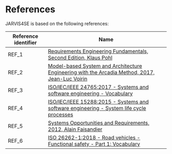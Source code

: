 # References

JARVIS4SE is based on the following references:

| Reference identifier | Name                                                                                                                                                                                      |
| -------------------- | ----------------------------------------------------------------------------------------------------------------------------------------------------------------------------------------- |
| REF\_1               | [Requirements Engineering Fundamentals, Second Edition, Klaus Pohl](https://www.amazon.fr/Requirements-Engineering-Fundamentals-Klaus-Pohl/dp/193753877X)                                 |
| REF\_2               | [Model-based System and Architecture Engineering with the Arcadia Method, 2017, Jean-Luc Voirin](https://www.amazon.fr/Model-based-System-Architecture-Engineering-Arcadia/dp/178548169X) |
| REF\_3               | [ISO/IEC/IEEE 24765:2017 - Systems and software engineering - Vocabulary](https://www.iso.org/standard/71952.html)                                                                        |
| REF\_4               | [ISO/IEC/IEEE 15288:2015 - Systems and software engineering - System life cycle processes](https://www.iso.org/standard/63711.html)                                                       |
| REF\_5               | [Systems Opportunities and Requirements, 2012, Alain Faisandier](https://mapsysteme.com/2017/04/engineering-architecting/)                                                                |
| REF\_6               | [ISO 26262-1:2018 - Road vehicles - Functional safety - Part 1: Vocabulary](https://www.iso.org/standard/68383.html)                                                                      |

